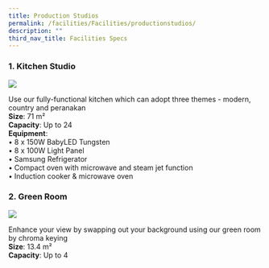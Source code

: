 ```yaml
---
title: Production Studios
permalink: /facilities/Facilities/productionstudios/
description: ""
third_nav_title: Facilities Specs
---
```

### 1. Kitchen Studio

<img src="https://drive.google.com/uc?export=view&amp;id=1NTcdpUQ3wfF37fr7VXyl6S2chAFkAi10">

<p>Use our fully-functional kitchen which can adopt three themes - modern, country and peranakan
<br><b>Size</b>: 71 m² 
<br><b>Capacity</b>: Up to 24 
<br><b>Equipment</b>: 
<br>• 8 x 150W BabyLED Tungsten 
<br>• 8 x 100W Light Panel 
<br>• Samsung Refrigerator 
<br>• Compact oven with microwave and steam jet function 
<br>• Induction cooker & microwave oven
</p>

### 2. Green Room

<img src="https://drive.google.com/uc?export=view&amp;id=1-N2fpVWU5o16bPO768r5N19t4qi1JGXl">

<p>
Enhance your view by swapping out your background using our green room by chroma keying 
	<br><b>Size</b>: 13.4 m² 
<br><b>Capacity</b>: Up to 4
</p>